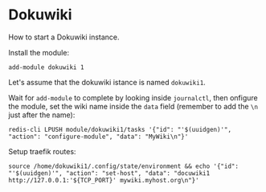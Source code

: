 # Dokuwiki

How to start a Dokuwiki instance.

Install the module:
```
add-module dokuwiki 1
```

Let's assume that the dokuwiki istance is named `dokuwiki1`.

Wait for `add-module` to complete by looking inside `journalctl`, then onfigure the module, 
set the wiki name inside the `data` field (remember to add the `\n` just after the name):
```
redis-cli LPUSH module/dokuwiki1/tasks '{"id": "'$(uuidgen)'", "action": "configure-module", "data": "MyWiki\n"}'
```

Setup traefik routes:
```
source /home/dokuwiki1/.config/state/environment && echo '{"id": "'$(uuidgen)'", "action": "set-host", "data": "docuwiki1 http://127.0.0.1:'${TCP_PORT}' mywiki.myhost.org\n"}'
```
